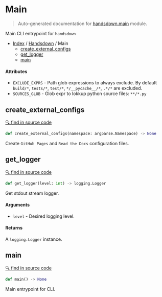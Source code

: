 # Main

> Auto-generated documentation for [handsdown.main](https://github.com/vemel/handsdown/blob/master/handsdown/main.py) module.

Main CLI entrypoint for `handsdown`

- [Index](../README.md#modules) / [Handsdown](index.md#handsdown) / Main
  - [create_external_configs](#create_external_configs)
  - [get_logger](#get_logger)
  - [main](#main)

#### Attributes

- `EXCLUDE_EXPRS` - Path glob expressions to always exclude.
    By default `build/*`, `tests/*`, `test/*`, `*/__pycache__/*`, `.*/*` are excluded.
- `SOURCES_GLOB` - Glob expr to lokkup python source files: `**/*.py`

## create_external_configs

[🔍 find in source code](https://github.com/vemel/handsdown/blob/master/handsdown/main.py#L51)

```python
def create_external_configs(namespace: argparse.Namespace) -> None
```

Create `GitHub Pages` and `Read the Docs` configuration files.

## get_logger

[🔍 find in source code](https://github.com/vemel/handsdown/blob/master/handsdown/main.py#L26)

```python
def get_logger(level: int) -> logging.Logger
```

Get stdout stream logger.

#### Arguments

- `level` - Desired logging level.

#### Returns

A `logging.Logger` instance.

## main

[🔍 find in source code](https://github.com/vemel/handsdown/blob/master/handsdown/main.py#L79)

```python
def main() -> None
```

Main entrypoint for CLI.
